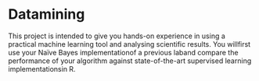 # Datamining
This project is intended to give you hands-on experience  in using a practical machine learning tool and analysing scientific results. You willfirst use your Naïve Bayes implementationof a previous laband compare the performance of your algorithm against state-of-the-art supervised learning implementationsin R. 
